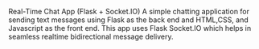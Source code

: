 Real-Time Chat App (Flask + Socket.IO) 
A simple chatting application for sending text messages using Flask as the back end and HTML,CSS, and Javascript as the front end. This app uses Flask Socket.IO which helps in seamless realtime bidirectional message delivery.
